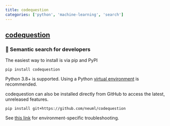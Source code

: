 ```yaml
---
title: codequestion
categories: ['python', 'machine-learning', 'search']
---
```

## [codequestion](https://github.com/neuml/codequestion)

### 🔎 Semantic search for developers


The easiest way to install is via pip and PyPI

```
pip install codequestion
```

Python 3.8+ is supported. Using a Python [virtual environment](https://docs.python.org/3/library/venv.html) is recommended.

codequestion can also be installed directly from GitHub to access the latest, unreleased features.

```
pip install git+https://github.com/neuml/codequestion
```

See [this link](https://neuml.github.io/txtai/install/#environment-specific-prerequisites) for environment-specific troubleshooting.
